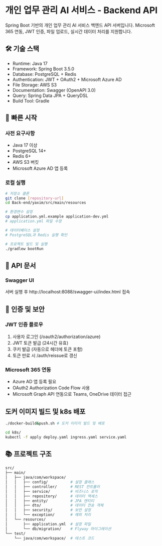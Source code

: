 # 개인 업무 관리 AI 서비스 - Backend API
Spring Boot 기반의 개인 업무 관리 AI 서비스 백엔드 API 서버입니다. Microsoft 365 연동, JWT 인증, 파일 업로드, 실시간 데이터 처리를 지원합니다.

## 🛠️ 기술 스택
- Runtime: Java 17
- Framework: Spring Boot 3.5.0
- Database: PostgreSQL + Redis
- Authentication: JWT + OAuth2 + Microsoft Azure AD
- File Storage: AWS S3
- Documentation: Swagger (OpenAPI 3.0)
- Query: Spring Data JPA + QueryDSL
- Build Tool: Gradle

## 🚀 빠른 시작
### 사전 요구사항
- Java 17 이상
- PostgreSQL 14+
- Redis 6+
- AWS S3 버킷
- Microsoft Azure AD 앱 등록

### 로컬 실행
```sh
# 저장소 클론
git clone [repository-url]
cd Back-end/yaxim/src/main/resources

# 환경변수 설정
cp application.yml.example application-dev.yml
# application.yml 파일 수정

# 데이터베이스 설정
# PostgreSQL과 Redis 실행 확인

# 프로젝트 빌드 및 실행
./gradlew bootRun
```

## 📡 API 문서
### Swagger UI
서버 실행 후 http://localhost:8088/swagger-ui/index.html 접속

## 🔐 인증 및 보안
### JWT 인증 플로우
1. 사용자 로그인 (/oauth2/authorization/azure)
2. JWT 토큰 발급 (24시간 유효)
3. 쿠키 발급 (자동으로 헤더에 토큰 포함) 
4. 토큰 만료 시 /auth/reissue로 갱신

### Microsoft 365 연동
- Azure AD 앱 등록 필요
- OAuth2 Authorization Code Flow 사용
- Microsoft Graph API 연동으로 Teams, OneDrive 데이터 접근

## 도커 이미지 빌드 및 k8s 배포
```sh
./docker-build&push.sh # 도커 이미지 빌드 및 배포

cd k8s/
kubectl -f apply deploy.yaml ingress.yaml service.yaml
```

## 📚 프로젝트 구조
```sh
src/
├── main/
│   ├── java/com/workspace/
│   │   ├── config/          # 설정 클래스
│   │   ├── controller/      # REST 컨트롤러
│   │   ├── service/         # 비즈니스 로직
│   │   ├── repository/      # 데이터 액세스
│   │   ├── entity/          # JPA 엔티티
│   │   ├── dto/             # 데이터 전송 객체
│   │   ├── security/        # 보안 설정
│   │   └── exception/       # 예외 처리
│   └── resources/
│       ├── application.yml  # 설정 파일
│       └── db/migration/    # Flyway 마이그레이션
└── test/
    └── java/com/workspace/  # 테스트 코드
```
